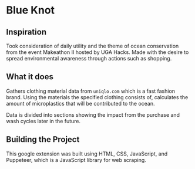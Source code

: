 
# Blue Knot

## Inspiration

Took consideration of daily utility and the theme of ocean conservation from the event Makeathon II hosted by UGA Hacks. Made with the desire to spread environmental awareness through actions such as shopping.

## What it does

Gathers clothing material data from ```uniqlo.com``` which is a fast fashion brand. Using the materials the specified clothing consists of, calculates the amount of microplastics that will be contributed to the ocean.

Data is divided into sections showing the impact from the purchase and wash cycles later in the future.

## Building the Project

This google extension was built using HTML, CSS, JavaScript, and Puppeteer, which is a JavaScript library for web scraping.
